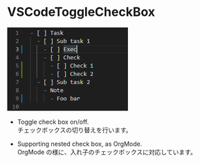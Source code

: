 # VSCodeToggleCheckBox

![Sample](Code/Doc/Demonstration.gif)

* Toggle check box on/off.  
  チェックボックスの切り替えを行います。

* Supporting nested check box, as OrgMode.  
  OrgMode の様に、入れ子のチェックボックスに対応しています。

